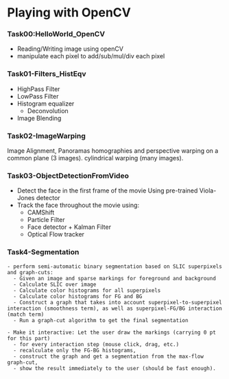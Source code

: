 # Playing with OpenCV

### Task00:HelloWorld_OpenCV
  - Reading/Writing image using openCV
  - manipulate each pixel to add/sub/mul/div each pixel

### Task01-Filters_HistEqv
  - HighPass Filter
  - LowPass Filter
  - Histogram equalizer
	-  Deconvolution
  - Image Blending

### Task02-ImageWarping
  Image Alignment, Panoramas
  homographies and perspective warping on a common plane (3 images).
  cylindrical warping (many images).

### Task03-ObjectDetectionFromVideo
  - Detect the face in the first frame of the movie Using pre-trained Viola-Jones detector
  - Track the face throughout the movie using:
    - CAMShift
    - Particle Filter
    - Face detector + Kalman Filter
    - Optical Flow tracker
 
### Task4-Segmentation
    - perform semi-automatic binary segmentation based on SLIC superpixels and graph-cuts:
      - Given an image and sparse markings for foreground and background
      - Calculate SLIC over image
      - Calculate color histograms for all superpixels
      - Calculate color histograms for FG and BG
      - Construct a graph that takes into account superpixel-to-superpixel interaction (smoothness term), as well as superpixel-FG/BG interaction (match term)
      - Run a graph-cut algorithm to get the final segmentation
 
    - Make it interactive: Let the user draw the markings (carrying 0 pt for this part)
      - for every interaction step (mouse click, drag, etc.)
      - recalculate only the FG-BG histograms,
      - construct the graph and get a segmentation from the max-flow graph-cut,
      - show the result immediately to the user (should be fast enough).
